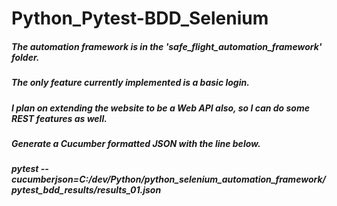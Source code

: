 # Python_Pytest-BDD_Selenium
##### The automation framework is in the 'safe_flight_automation_framework' folder.
##### The only feature currently implemented is a basic login.
##### I plan on extending the website to be a Web API also, so I can do some REST features as well.
##### Generate a Cucumber formatted JSON with the line below.
##### pytest --cucumberjson=C:/dev/Python/python_selenium_automation_framework/pytest_bdd_results/results_01.json
